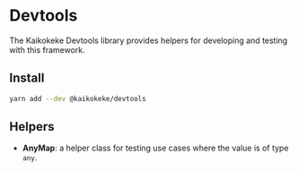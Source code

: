 # Devtools

The Kaikokeke Devtools library provides helpers for developing and testing with this framework.

## Install

```bash
yarn add --dev @kaikokeke/devtools
```

## Helpers

- **AnyMap**: a helper class for testing use cases where the value is of type `any`.
